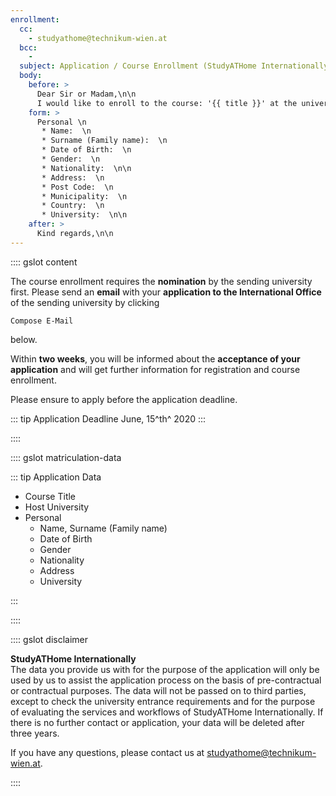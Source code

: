 ```yaml
---
enrollment:
  cc:
    - studyathome@technikum-wien.at
  bcc:
    - 
  subject: Application / Course Enrollment (StudyATHome Internationally)
  body:
    before: >
      Dear Sir or Madam,\n\n
      I would like to enroll to the course: '{{ title }}' at the university {{ university.name }}.\n\n
    form: >
      Personal \n
       * Name:  \n
       * Surname (Family name):  \n
       * Date of Birth:  \n
       * Gender:  \n
       * Nationality:  \n\n
       * Address:  \n
       * Post Code:  \n
       * Municipality:  \n
       * Country:  \n
       * University:  \n\n
    after: >
      Kind regards,\n\n
---
```


:::: gslot content

The course enrollment requires the **nomination** by the sending university first.
Please send an **email** with your **application to the International Office** of the sending  university by clicking 

`Compose E-Mail` 

below.

Within **two weeks**, you will be informed about the **acceptance of your application** and will get further information for registration and course enrollment.

Please ensure to apply before the application deadline.

::: tip Application Deadline
June, 15^th^ 2020
:::

::::

:::: gslot matriculation-data

::: tip Application Data

* Course Title
* Host University
* Personal
  * Name, Surname (Family name)
  * Date of Birth
  * Gender
  * Nationality
  * Address
  * University
  
:::

::::

:::: gslot disclaimer

**StudyATHome Internationally**  
The data you provide us with for the purpose of the application will only be used by us to assist the application process on the basis of pre-contractual or contractual purposes. The data will not be passed on to third parties, except to check the university entrance requirements and for the purpose of evaluating the services and workflows of StudyATHome Internationally.
If there is no further contact or application, your data will be deleted after three years.

If you have any questions, please contact us at studyathome@technikum-wien.at.

::::

<!-- more -->
